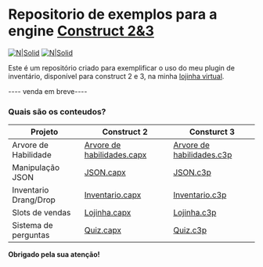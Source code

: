 # Repositorio de exemplos para a engine [Construct 2&3](https://www.scirra.com/)

[![N|Solid](https://cdn.discordapp.com/attachments/631607183301148672/724397007170568313/paypal.png)](https://www.paypal.com/cgi-bin/webscr?cmd=_donations&business=fabinhoec2210@gmail.com&item_name=F%C3%A1bio&currency_code=BRL)  [![N|Solid](https://cdn.discordapp.com/attachments/631607183301148672/724397005543178270/picpay.png)](https://app.picpay.com/user/Snooh)


Este é um repositório criado para exemplificar o uso do meu plugin de inventário, disponível para construct 2 e 3, na minha [lojinha virtual](https://deehleh.wixsite.com/lojinha).


---- venda em breve----


### Quais são os conteudos?
| Projeto | Construct 2 | Consturct 3 |
| - | - | - |
| Arvore de Habilidade | [Arvore de habilidades.capx](https://github.com/FabioSmuu/ConstructExemplos/blob/master/Construct2/Arvore%20de%20habilidades.capx) | [Arvore de habilidades.c3p](https://github.com/FabioSmuu/ConstructExemplos/blob/master/Construct2/Arvore%20de%20habilidades.c3p)
| Manipulação JSON |  [JSON.capx](https://github.com/FabioSmuu/ConstructExemplos/blob/master/Construct2/JSON.capx) | [JSON.c3p](https://github.com/FabioSmuu/ConstructExemplos/blob/master/Construct2/JSON.c3p)
| Inventario Drang/Drop | [Inventario.capx](https://github.com/FabioSmuu/ConstructExemplos/blob/master/Construct2/Inventario.capx) | [Inventario.c3p](https://github.com/FabioSmuu/ConstructExemplos/blob/master/Construct3/Inventario.c3p)
| Slots de vendas | [Lojinha.capx](https://github.com/FabioSmuu/ConstructExemplos/blob/master/Construct2/Lojinha.capx) | [Lojinha.c3p](https://github.com/FabioSmuu/ConstructExemplos/blob/master/Construct3/Lojinha.c3p)
| Sistema de perguntas | [Quiz.capx](https://github.com/FabioSmuu/ConstructExemplos/blob/master/Construct2/Quiz.capx) | [Quiz.c3p](https://github.com/FabioSmuu/ConstructExemplos/blob/master/Construct3/Quiz.c3p)


**Obrigado pela sua atenção!**
	

